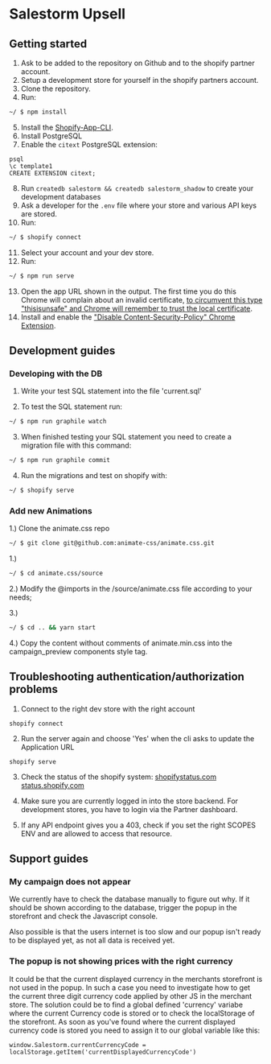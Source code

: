 # Salestorm Upsell

## Getting started

1. Ask to be added to the repository on Github and to the shopify partner account.
2. Setup a development store for yourself in the shopify partners account.
3. Clone the repository.
4. Run:

```sh
~/ $ npm install
```

5. Install the [Shopify-App-CLI](https://github.com/Shopify/shopify-app-cli).
6. Install PostgreSQL
7. Enable the `citext` PostgreSQL extension:

```
psql
\c template1
CREATE EXTENSION citext;
```

8. Run `createdb salestorm && createdb salestorm_shadow` to create your development databases
9. Ask a developer for the `.env` file where your store and various API keys are stored.
10. Run:

```sh
~/ $ shopify connect
```

11. Select your account and your dev store.
12. Run:

```sh
~/ $ npm run serve
```

13. Open the app URL shown in the output. The first time you do this Chrome will complain about an invalid certificate, [to circumvent this type "thisisunsafe" and Chrome will remember to trust the local certificate](https://medium.com/@dblazeski/chrome-bypass-net-err-cert-invalid-for-development-daefae43eb12).
14. Install and enable the ["Disable Content-Security-Policy" Chrome Extension](https://chrome.google.com/webstore/detail/disable-content-security/ieelmcmcagommplceebfedjlakkhpden).

## Development guides

### Developing with the DB

1. Write your test SQL statement into the file 'current.sql'

2. To test the SQL statement run:

```sh
~/ $ npm run graphile watch
```

3. When finished testing your SQL statement you need to create a migration file with this command:

```sh
~/ $ npm run graphile commit
```

4. Run the migrations and test on shopify with:

```sh
~/ $ shopify serve
```

### Add new Animations

1.) Clone the animate.css repo

```sh
~/ $ git clone git@github.com:animate-css/animate.css.git
```

1.)

```sh
~/ $ cd animate.css/source
```

2.) Modify the @imports in the /source/animate.css file according to your needs;

3.)

```sh
~/ $ cd .. && yarn start
```

4.) Copy the content without comments of animate.min.css into the campaign_preview components style tag.

## Troubleshooting authentication/authorization problems

1. Connect to the right dev store with the right account

```
shopify connect
```

2. Run the server again and choose 'Yes' when the cli asks to update the Application URL

```
shopify serve
```

3. Check the status of the shopify system:
[shopifystatus.com](https://shopifystatus.com)
[status.shopify.com](https://status.shopify.com)

4. Make sure you are currently logged in into the store backend. For development stores, you have to login via the Partner dashboard.

5. If any API endpoint gives you a 403, check if you set the right SCOPES ENV and are allowed to access that resource.

## Support guides

### My campaign does not appear

We currently have to check the database manually to figure out why. If it should be shown according to the database, trigger the popup in the storefront and check the Javascript console.

Also possible is that the users internet is too slow and our popup isn't ready to be displayed yet, as not all data is received yet.

### The popup is not showing prices with the right currency

It could be that the current displayed currency in the merchants storefront is not used in the popup.
In such a case you need to investigate how to get the current three digit currency code applied by other JS in the merchant store.
The solution could be to find a global defined 'currency' variabe where the current Currency code is stored or to check the localStorage of the storefront.
As soon as you've found where the current displayed currency code is stored you need to assign it to our global variable like this:

```
window.Salestorm.currentCurrencyCode = localStorage.getItem('currentDisplayedCurrencyCode')
```
